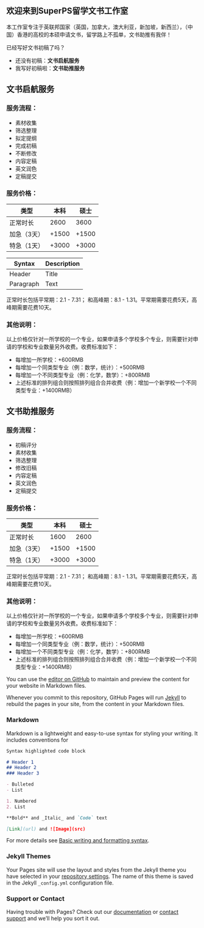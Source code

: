 ## 欢迎来到SuperPS留学文书工作室

本工作室专注于英联邦国家（英国，加拿大，澳大利亚，新加坡，新西兰），（中国）香港的高校的本硕申请文书，留学路上不孤单，文书助推有我伴！

已经写好文书初稿了吗？
- 还没有初稿：**文书启航服务**
- 我写好初稿啦：**文书助推服务**

## 文书启航服务
### 服务流程：
- 素材收集
- 筛选整理
- 拟定提纲
- 完成初稿
- 不断修改
- 内容定稿
- 英文润色
- 定稿提交

### 服务价格：
|类型|本科|硕士|
|-----|-----|-----|
|正常时长|2600|3600|
|加急（3天）|+1500|+1500|
|特急（1天）|+3000|+3000|

| Syntax      | Description |
| ----------- | ----------- |
| Header      | Title       |
| Paragraph   | Text        |

正常时长包括平常期：2.1 - 7.31； 和高峰期：8.1 - 1.31。平常期需要花费5天，高峰期需要花费10天。

### 其他说明：
以上价格仅针对一所学校的一个专业，如果申请多个学校多个专业，则需要针对申请的学校和专业数量另外收费。收费标准如下：
- 每增加一所学校：+600RMB
- 每增加一个同类型专业（例：数学，统计）：+500RMB
- 每增加一个不同类型专业（例：化学，数学）：+800RMB
- 上述标准的排列组合则按照排列组合合并收费（例：增加一个新学校一个不同类型专业：+1400RMB）

## 文书助推服务
### 服务流程：
- 初稿评分
- 素材收集
- 筛选整理
- 修改旧稿
- 内容定稿
- 英文润色
- 定稿提交

### 服务价格：
|类型|本科|硕士|
|-----|-----|-----|
|正常时长|1600|2600|
|加急（3天）|+1500|+1500|
|特急（1天）|+3000|+3000|

正常时长包括平常期：2.1 - 7.31； 和高峰期：8.1 - 1.31。平常期需要花费5天，高峰期需要花费10天。


### 其他说明：
以上价格仅针对一所学校的一个专业，如果申请多个学校多个专业，则需要针对申请的学校和专业数量另外收费。收费标准如下：
- 每增加一所学校：+600RMB
- 每增加一个同类型专业（例：数学，统计）：+500RMB
- 每增加一个不同类型专业（例：化学，数学）：+800RMB
- 上述标准的排列组合则按照排列组合合并收费（例：增加一个新学校一个不同类型专业：+1400RMB）

You can use the [editor on GitHub](https://github.com/justinjia21/liuxuewenshu/edit/main/README.md) to maintain and preview the content for your website in Markdown files.

Whenever you commit to this repository, GitHub Pages will run [Jekyll](https://jekyllrb.com/) to rebuild the pages in your site, from the content in your Markdown files.

### Markdown

Markdown is a lightweight and easy-to-use syntax for styling your writing. It includes conventions for

```markdown
Syntax highlighted code block

# Header 1
## Header 2
### Header 3

- Bulleted
- List

1. Numbered
2. List

**Bold** and _Italic_ and `Code` text

[Link](url) and ![Image](src)
```

For more details see [Basic writing and formatting syntax](https://docs.github.com/en/github/writing-on-github/getting-started-with-writing-and-formatting-on-github/basic-writing-and-formatting-syntax).

### Jekyll Themes

Your Pages site will use the layout and styles from the Jekyll theme you have selected in your [repository settings](https://github.com/justinjia21/liuxuewenshu/settings/pages). The name of this theme is saved in the Jekyll `_config.yml` configuration file.

### Support or Contact

Having trouble with Pages? Check out our [documentation](https://docs.github.com/categories/github-pages-basics/) or [contact support](https://support.github.com/contact) and we’ll help you sort it out.
